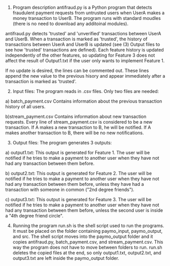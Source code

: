 1) Program description
antifraud.py is a Python program that detects fraudulent payment requests from untrusted users
when UserA makes a money transaction to UserB. The program runs with standard moudles (there is 
no need to download any additoinal modules).

antifraud.py detects 'trusted' and 'unverified' transactions between UserA and UserB. When a 
transaction is marked as 'trusted', the history of transactions between UserA and UserB is
updated (see (3) Output files to see how 'trusted' transactions are defined). Each feature history 
is updated independently of the other features, so updating for Feature 3 does not affect the result 
of Output1.txt if the user only wants to implement Feature 1.

If no update is desired, the lines can be commented out. These lines append the new value to the
previous hisory and appear immediately after a transaction is marked as 'trusted'.



2) Input files:
The program reads in .csv files. Only two files are needed:

  a) batch_payment.csv
  Contains information about the previous transaction history of all users.
  
  b)stream_payment.csv
  Contains information about new transaction requests. Every line of stream_payment.csv is 
  considered to be a new transaction. If A makes a new transaction to B, he will be notified. 
  If A makes another transaction to B, there will be no new notifications.
  
  
  
3) Output files:
The program generates 3 outputs:

  a) output1.txt:
  This output is generated for Feature 1. The user will be notified if he tries to make a payment 
  to another user when they have not had any transaction between them before.

  b) output2.txt:
  This output is generated for Feature 2. The user will be notified if he tries to make a payment to 
  another user when they have not had any transaction between them before, unless they have had a 
  transaction with someone in common ("2nd degree friends").

  c) output3.txt:
  This output is generated for Feature 3. The user will be notified if he tries to make a payment to 
  another user when they have not had any transaction between them before, unless the second user is 
  inside a "4th degree friend circle".



4) Running the program
run.sh is the shell script used to run the programs. It must be placed on the folder containing paymo_input, 
paymo_output, and src. The shell script moves into the paymo_output folder and it copies antifraud.py, 
batch_payment.csv, and stream_payment.csv. This way the program does not have to move between folders to run. 
run.sh deletes the copied files at the end, so only output1.txt, output2.txt, and output3.txt are left inside 
the paymo_output folder.


